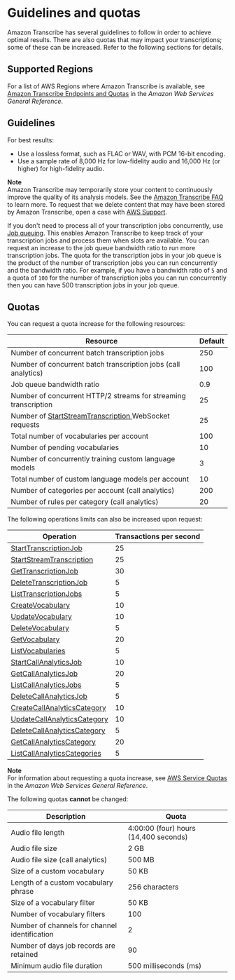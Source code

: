 # Guidelines and quotas<a name="limits-guidelines"></a>

Amazon Transcribe has several guidelines to follow in order to achieve optimal results\. There are also quotas that may impact your transcriptions; some of these can be increased\. Refer to the following sections for details\.

## Supported Regions<a name="transcribe-regions"></a>

For a list of AWS Regions where Amazon Transcribe is available, see [Amazon Transcribe Endpoints and Quotas](https://docs.aws.amazon.com/general/latest/gr/transcribe.html#transcribe_region) in the *Amazon Web Services General Reference*\.

## Guidelines<a name="guidelines"></a>

For best results:
+ Use a lossless format, such as FLAC or WAV, with PCM 16\-bit encoding\.
+ Use a sample rate of 8,000 Hz for low\-fidelity audio and 16,000 Hz \(or higher\) for high\-fidelity audio\.

**Note**  
Amazon Transcribe may temporarily store your content to continuously improve the quality of its analysis models\. See the [Amazon Transcribe FAQ](http://aws.amazon.com/transcribe/faqs/) to learn more\. To request that we delete content that may have been stored by Amazon Transcribe, open a case with [AWS Support](http://aws.amazon.com/contact-us/)\.

If you don't need to process all of your transcription jobs concurrently, use [Job queuing](job-queuing.md)\. This enables Amazon Transcribe to keep track of your transcription jobs and process them when slots are available\. You can request an increase to the job queue bandwidth ratio to run more transcription jobs\. The quota for the transcription jobs in your job queue is the product of the number of transcription jobs you can run concurrently and the bandwidth ratio\. For example, if you have a bandwidth ratio of `5` and a quota of `100` for the number of transcription jobs you can run concurrently then you can have 500 transcription jobs in your job queue\.

## Quotas<a name="limits"></a>

You can request a quota increase for the following resources:


| Resource | Default | 
| --- | --- | 
| Number of concurrent batch transcription jobs | 250 | 
| Number of concurrent batch transcription jobs \(call analytics\) | 100 | 
| Job queue bandwidth ratio | 0\.9 | 
| Number of concurrent HTTP/2 streams for streaming transcription | 25 | 
| Number of [ StartStreamTranscription ](API_streaming_StartStreamTranscription.md)WebSocket requests | 25 | 
| Total number of vocabularies per account | 100 | 
| Number of pending vocabularies | 10 | 
| Number of concurrently training custom language models | 3 | 
| Total number of custom language models per account | 10 | 
| Number of categories per account \(call analytics\) | 200 | 
| Number of rules per category \(call analytics\) | 20 | 

The following operations limits can also be increased upon request:


| Operation | Transactions per second | 
| --- | --- | 
| [ StartTranscriptionJob ](API_StartTranscriptionJob.md) | 25 | 
| [ StartStreamTranscription ](API_streaming_StartStreamTranscription.md) | 25 | 
| [ GetTranscriptionJob ](API_GetTranscriptionJob.md) | 30 | 
| [ DeleteTranscriptionJob ](API_DeleteTranscriptionJob.md) | 5 | 
| [ ListTranscriptionJobs ](API_ListTranscriptionJobs.md) | 5 | 
| [ CreateVocabulary ](API_CreateVocabulary.md) | 10 | 
| [ UpdateVocabulary ](API_UpdateVocabulary.md) | 10 | 
| [ DeleteVocabulary ](API_DeleteVocabulary.md) | 5 | 
| [ GetVocabulary ](API_GetVocabulary.md) | 20 | 
| [ ListVocabularies ](API_ListVocabularies.md) | 5 | 
| [ StartCallAnalyticsJob ](API_StartCallAnalyticsJob.md) | 10 | 
| [ GetCallAnalyticsJob ](API_GetCallAnalyticsJob.md) | 20 | 
| [ ListCallAnalyticsJobs ](API_ListCallAnalyticsJobs.md) | 5 | 
| [ DeleteCallAnalyticsJob ](API_DeleteCallAnalyticsJob.md) | 5 | 
| [ CreateCallAnalyticsCategory ](API_CreateCallAnalyticsCategory.md) | 10 | 
| [ UpdateCallAnalyticsCategory ](API_UpdateCallAnalyticsCategory.md) | 10 | 
| [ DeleteCallAnalyticsCategory ](API_DeleteCallAnalyticsCategory.md) | 5 | 
| [ GetCallAnalyticsCategory ](API_GetCallAnalyticsCategory.md) | 20 | 
| [ ListCallAnalyticsCategories ](API_ListCallAnalyticsCategories.md) | 5 | 

**Note**  
For information about requesting a quota increase, see [AWS Service Quotas](https://docs.aws.amazon.com/general/latest/gr/aws_service_limits.html) in the *Amazon Web Services General Reference*\.

The following quotas **cannot** be changed:


| Description | Quota | 
| --- | --- | 
| Audio file length | 4:00:00 \(four\) hours \(14,400 seconds\) | 
| Audio file size | 2 GB | 
| Audio file size \(call analytics\) | 500 MB | 
| Size of a custom vocabulary | 50 KB | 
| Length of a custom vocabulary phrase | 256 characters | 
| Size of a vocabulary filter | 50 KB | 
| Number of vocabulary filters | 100 | 
| Number of channels for channel identification | 2 | 
| Number of days job records are retained | 90 | 
| Minimum audio file duration | 500 milliseconds \(ms\) | 